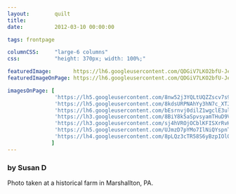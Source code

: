```yaml
---
layout:        quilt
title:         
date:          2012-03-10 00:00:00

tags: frontpage

columnCSS:     "large-6 columns"
css:           "height: 370px; width: 100%;"

featuredImage:       https://lh6.googleusercontent.com/QDGiV7LKO2bfU-JeLgNNKz3tJ2tRpcMWP4CdmZVjqVk=w470
featuredImageOnPage: https://lh6.googleusercontent.com/QDGiV7LKO2bfU-JeLgNNKz3tJ2tRpcMWP4CdmZVjqVk=w1000

imagesOnPage: [
               'https://lh5.googleusercontent.com/8nw52j3YQLtUQZZscv7s9XQG8-3xq_oZA3ggUNapUqg=w303',
               'https://lh5.googleusercontent.com/8kdsURPNAhYy3hN7c_XTJEY-pEuNA0Bxa1ci4no1lJU=w303',
               'https://lh6.googleusercontent.com/bEsrnvj0dilZ1wgclE3ulzBe1opgbPhcIylfsPw0HLA=w303',
               'https://lh3.googleusercontent.com/8BiY8k5aSpvsyamTHuD9V6iIPEDBjL6urJrh42zPBQw=w303',
               'https://lh3.googleusercontent.com/sj4hVROjOCblKFISXrRvHn8APvTxt0s7Dbf2tc1NTIY=w303',
               'https://lh5.googleusercontent.com/UJmzD7pYMo7IlNiQYspnTiTy7JRqPprvWCVJ0WRPuAQ=w303',
               'https://lh4.googleusercontent.com/8pLQz3cTR58S6yBzpIOlOLwRU9YpOWMvwHdSwwG7TCA=w303'
              ]
---
```


### by Susan D

Photo taken at a historical farm in Marshallton, PA.  
